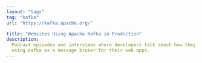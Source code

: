 ```yaml
---
layout: "tags"
tag: "kafka"
url: "https://kafka.apache.org/"

title: "Websites Using Apache Kafka in Production"
description:
  Podcast episodes and interviews where developers talk about how they are
  using Kafka as a message broker for their web apps.
---
```

